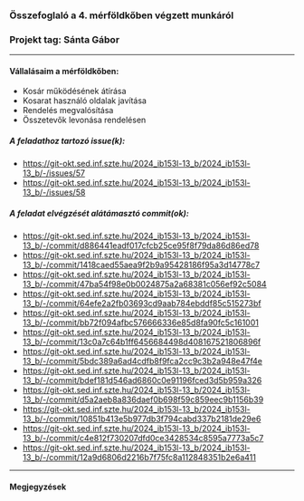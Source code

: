 ### Összefoglaló a 4. mérföldkőben végzett munkáról

### Projekt tag: Sánta Gábor

___

#### Vállalásaim a mérföldkőben:
- Kosár működésének átírása
- Kosarat használó oldalak javítása
- Rendelés megvalósítása
- Összetevők levonása rendelésen

##### A feladathoz tartozó issue(k):

- https://git-okt.sed.inf.szte.hu/2024_ib153l-13_b/2024_ib153l-13_b/-/issues/57
- https://git-okt.sed.inf.szte.hu/2024_ib153l-13_b/2024_ib153l-13_b/-/issues/58

##### A feladat elvégzését alátámasztó commit(ok):

- https://git-okt.sed.inf.szte.hu/2024_ib153l-13_b/2024_ib153l-13_b/-/commit/d886441eadf017cfcb25ce95f8f79da86d86ed78
- https://git-okt.sed.inf.szte.hu/2024_ib153l-13_b/2024_ib153l-13_b/-/commit/1418caed55aea9f2b9a95428186f95a3d14778c7
- https://git-okt.sed.inf.szte.hu/2024_ib153l-13_b/2024_ib153l-13_b/-/commit/47ba54f98e0b0024875a2a68381c056ef92c5084
- https://git-okt.sed.inf.szte.hu/2024_ib153l-13_b/2024_ib153l-13_b/-/commit/64efe2a2fb03693cd9aab784ebddf85c515273bf
- https://git-okt.sed.inf.szte.hu/2024_ib153l-13_b/2024_ib153l-13_b/-/commit/bb72f094afbc576666336e85d8fa90fc5c161001
- https://git-okt.sed.inf.szte.hu/2024_ib153l-13_b/2024_ib153l-13_b/-/commit/13c0a7c64b1ff6456684498d408167521806896f
- https://git-okt.sed.inf.szte.hu/2024_ib153l-13_b/2024_ib153l-13_b/-/commit/5bdc389a6ad4cdfb8f9fca2cc9c3b2a948e47f4e
- https://git-okt.sed.inf.szte.hu/2024_ib153l-13_b/2024_ib153l-13_b/-/commit/bdef181d546ad6860c0e91196fced3d5b959a326
- https://git-okt.sed.inf.szte.hu/2024_ib153l-13_b/2024_ib153l-13_b/-/commit/d5a2aeb8a836daef0b698f59c859eec9b1156b39
- https://git-okt.sed.inf.szte.hu/2024_ib153l-13_b/2024_ib153l-13_b/-/commit/10851b413e5b977db3f794cabd337b2181de29e6
- https://git-okt.sed.inf.szte.hu/2024_ib153l-13_b/2024_ib153l-13_b/-/commit/c4e812f730207dfd0ce3428534c8595a7773a5c7
- https://git-okt.sed.inf.szte.hu/2024_ib153l-13_b/2024_ib153l-13_b/-/commit/12a9d6806d2216b7f75fc8a112848351b2e6a411


___

#### Megjegyzések
